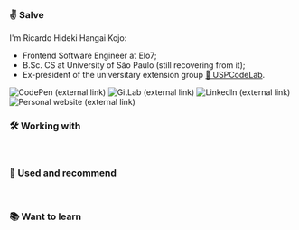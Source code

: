 ### ✌️ Salve

I'm Ricardo Hideki Hangai Kojo:
- Frontend Software Engineer at Elo7;
- B.Sc. CS at University of São Paulo (still recovering from it);
- Ex-president of the universitary extension group [🧪 USPCodeLab](https://codelab.ime.usp.br).

<p align="left">
    <a href="https://codepen.io/ricardokojo/" style='text-decoration: none'>
        <img src="https://img.shields.io/badge/CodePen-%23111827.svg?&style=for-the-badge&logo=codepen&logoColor=white" alt="CodePen (external link)">
    </a>
    <a href="https://gitlab.com/ricardokojo/" style='text-decoration: none'>
        <img src="https://img.shields.io/badge/GitLab-%23FCA121.svg?&style=for-the-badge&logo=gitlab&logoColor=white"  alt="GitLab (external link)">
    </a>
	<a href="https://www.linkedin.com/in/ricardokojo" style='text-decoration: none'>
        <img src="https://img.shields.io/badge/LinkedIn-%230077B5.svg?&style=for-the-badge&logo=linkedin&logoColor=white" alt="LinkedIn (external link)">
    </a>
    <a href="https://ricardokojo.github.io/" style='text-decoration: none'>
        <img src="https://img.shields.io/badge/Personal_Site-%23F9FAFB.svg?&style=for-the-badge&logo=github&logoColor=black" alt="Personal website (external link)">
    </a>
</p>

### 🛠️ Working with

<p align="left">
    <img src="https://img.shields.io/badge/Svelte-%23F9FAFB.svg?&style=flat-square&logo=svelte&logoColor=%23FF3E00" alt="">
    <img src="https://img.shields.io/badge/Sass-%23F9FAFB.svg?&style=flat-square&logo=sass&logoColor=%23CC6699" alt="">
    <img src="https://img.shields.io/badge/Fastify-%23F9FAFB.svg?&style=flat-square&logo=fastify&logoColor=black" alt="">
    <img src="https://img.shields.io/badge/Javascript-%23F9FAFB.svg?&style=flat-square&logo=javascript&logoColor=%23F7DF1E" alt="">
    <img src="https://img.shields.io/badge/NodeJS-%23F9FAFB.svg?&style=flat-square&logo=node.js&logoColor=%23339933" alt="">
    <img src="https://img.shields.io/badge/HTML-%23F9FAFB.svg?&style=flat-square&logo=html5&logoColor=%23E34F26" alt="">
    <img src="https://img.shields.io/badge/CSS-%23F9FAFB.svg?&style=flat-square&logo=css3&logoColor=%231572B6" alt="">
    <img src="https://img.shields.io/badge/Docker-%23F9FAFB.svg?&style=flat-square&logo=docker&logoColor=%232496ED" alt="">
    <img src="https://img.shields.io/badge/Kubernetes-%23F9FAFB.svg?&style=flat-square&logo=kubernetes&logoColor=%23326CE5" alt="">
    <img src="https://img.shields.io/badge/AWS-%23F9FAFB.svg?&style=flat-square&logo=amazon-aws&logoColor=%23232F3E" alt="">
    <img src="https://img.shields.io/badge/VSCode-%23F9FAFB.svg?&style=flat-square&logo=visual-studio-code&logoColor=%23007ACC" alt="">
    <img src="https://img.shields.io/badge/Git-%23F9FAFB.svg?&style=flat-square&logo=git&logoColor=%23F05032" alt="">
    <img src="https://img.shields.io/badge/GitHub-%23F9FAFB.svg?&style=flat-square&logo=github&logoColor=black" alt="">
    <img src="https://img.shields.io/badge/Manjaro-%23F9FAFB.svg?&style=flat-square&logo=manjaro&logoColor=%2335BF5C" alt="">
</p>

### 💛 Used and recommend

<p align="left">
    <img src="https://img.shields.io/badge/VueJS-%23F9FAFB.svg?&style=flat-square&logo=vue.js&logoColor=%234FC08D" alt="">
    <img src="https://img.shields.io/badge/TailwindCSS-%23F9FAFB.svg?&style=flat-square&logo=tailwind-css&logoColor=%2338B2AC" alt="">
    <img src="https://img.shields.io/badge/Netlify-%23F9FAFB.svg?&style=flat-square&logo=netlify&logoColor=%2300C7B7" alt="">
    <img src="https://img.shields.io/badge/Golang-%23F9FAFB.svg?&style=flat-square&logo=go&logoColor=%2300ADD8" alt="">
</p>

### 📚 Want to learn

<p align="left">
    <img src="https://img.shields.io/badge/Rust-%23F9FAFB.svg?&style=flat-square&logo=rust&logoColor=black" alt="">
    <img src="https://img.shields.io/badge/Elixir-%23F9FAFB.svg?&style=flat-square&logo=elixir&logoColor=%234B275F" alt="">
</p>
